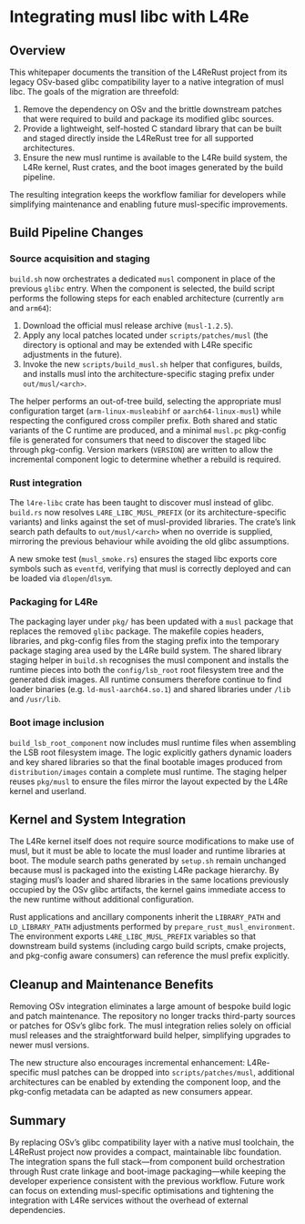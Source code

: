 # Integrating musl libc with L4Re

## Overview

This whitepaper documents the transition of the L4ReRust project from its
legacy OSv-based glibc compatibility layer to a native integration of musl
libc. The goals of the migration are threefold:

1. Remove the dependency on OSv and the brittle downstream patches that were
   required to build and package its modified glibc sources.
2. Provide a lightweight, self-hosted C standard library that can be built and
   staged directly inside the L4ReRust tree for all supported architectures.
3. Ensure the new musl runtime is available to the L4Re build system, the L4Re
   kernel, Rust crates, and the boot images generated by the build pipeline.

The resulting integration keeps the workflow familiar for developers while
simplifying maintenance and enabling future musl-specific improvements.

## Build Pipeline Changes

### Source acquisition and staging

`build.sh` now orchestrates a dedicated `musl` component in place of the
previous `glibc` entry. When the component is selected, the build script
performs the following steps for each enabled architecture (currently `arm`
and `arm64`):

1. Download the official musl release archive (`musl-1.2.5`).
2. Apply any local patches located under `scripts/patches/musl` (the directory
   is optional and may be extended with L4Re specific adjustments in the
   future).
3. Invoke the new `scripts/build_musl.sh` helper that configures, builds, and
   installs musl into the architecture-specific staging prefix under
   `out/musl/<arch>`.

The helper performs an out-of-tree build, selecting the appropriate musl
configuration target (`arm-linux-musleabihf` or `aarch64-linux-musl`) while
respecting the configured cross compiler prefix. Both shared and static
variants of the C runtime are produced, and a minimal `musl.pc` pkg-config
file is generated for consumers that need to discover the staged libc through
pkg-config. Version markers (`VERSION`) are written to allow the incremental
component logic to determine whether a rebuild is required.

### Rust integration

The `l4re-libc` crate has been taught to discover musl instead of glibc.
`build.rs` now resolves `L4RE_LIBC_MUSL_PREFIX` (or its architecture-specific
variants) and links against the set of musl-provided libraries. The crate’s
link search path defaults to `out/musl/<arch>` when no override is supplied,
mirroring the previous behaviour while avoiding the old glibc assumptions.

A new smoke test (`musl_smoke.rs`) ensures the staged libc exports core
symbols such as `eventfd`, verifying that musl is correctly deployed and can be
loaded via `dlopen`/`dlsym`.

### Packaging for L4Re

The packaging layer under `pkg/` has been updated with a `musl` package that
replaces the removed `glibc` package. The makefile copies headers, libraries,
and pkg-config files from the staging prefix into the temporary package staging
area used by the L4Re build system. The shared library staging helper in
`build.sh` recognises the musl component and installs the runtime pieces into
both the `config/lsb_root` root filesystem tree and the generated disk images.
All runtime consumers therefore continue to find loader binaries (e.g.
`ld-musl-aarch64.so.1`) and shared libraries under `/lib` and `/usr/lib`.

### Boot image inclusion

`build_lsb_root_component` now includes musl runtime files when assembling the
LSB root filesystem image. The logic explicitly gathers dynamic loaders and
key shared libraries so that the final bootable images produced from
`distribution/images` contain a complete musl runtime. The staging helper reuses
`pkg/musl` to ensure the files mirror the layout expected by the L4Re kernel
and userland.

## Kernel and System Integration

The L4Re kernel itself does not require source modifications to make use of
musl, but it must be able to locate the musl loader and runtime libraries at
boot. The module search paths generated by `setup.sh` remain unchanged because
musl is packaged into the existing L4Re package hierarchy. By staging musl’s
loader and shared libraries in the same locations previously occupied by the
OSv glibc artifacts, the kernel gains immediate access to the new runtime
without additional configuration.

Rust applications and ancillary components inherit the `LIBRARY_PATH` and
`LD_LIBRARY_PATH` adjustments performed by `prepare_rust_musl_environment`. The
environment exports `L4RE_LIBC_MUSL_PREFIX` variables so that downstream build
systems (including cargo build scripts, cmake projects, and pkg-config aware
consumers) can reference the musl prefix explicitly.

## Cleanup and Maintenance Benefits

Removing OSv integration eliminates a large amount of bespoke build logic and
patch maintenance. The repository no longer tracks third-party sources or
patches for OSv’s glibc fork. The musl integration relies solely on official
musl releases and the straightforward build helper, simplifying upgrades to
newer musl versions.

The new structure also encourages incremental enhancement: L4Re-specific musl
patches can be dropped into `scripts/patches/musl`, additional architectures can
be enabled by extending the component loop, and the pkg-config metadata can be
adapted as new consumers appear.

## Summary

By replacing OSv’s glibc compatibility layer with a native musl toolchain, the
L4ReRust project now provides a compact, maintainable libc foundation. The
integration spans the full stack—from component build orchestration through
Rust crate linkage and boot-image packaging—while keeping the developer
experience consistent with the previous workflow. Future work can focus on
extending musl-specific optimisations and tightening the integration with
L4Re services without the overhead of external dependencies.
